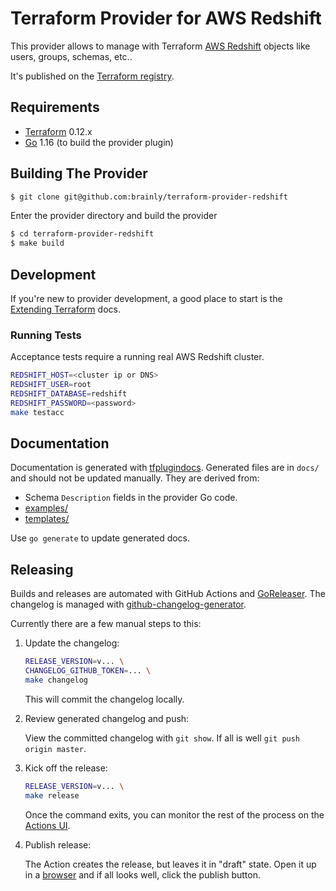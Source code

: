 # Terraform Provider for AWS Redshift

This provider allows to manage with Terraform [AWS Redshift](https://aws.amazon.com/redshift/) objects like users, groups, schemas, etc..

It's published on the [Terraform registry](https://registry.terraform.io/providers/brainly/redshift/latest/docs).

## Requirements

  - [Terraform](https://www.terraform.io/downloads.html) 0.12.x
  - [Go](https://golang.org/doc/install) 1.16 (to build the provider plugin)

## Building The Provider

```sh
$ git clone git@github.com:brainly/terraform-provider-redshift
```

Enter the provider directory and build the provider

```sh
$ cd terraform-provider-redshift
$ make build
```
## Development

If you're new to provider development, a good place to start is the [Extending
Terraform](https://www.terraform.io/docs/extend/index.html) docs.

### Running Tests

Acceptance tests require a running real AWS Redshift cluster. 

```sh
REDSHIFT_HOST=<cluster ip or DNS>
REDSHIFT_USER=root
REDSHIFT_DATABASE=redshift
REDSHIFT_PASSWORD=<password>
make testacc
```

## Documentation

Documentation is generated with
[tfplugindocs](https://github.com/hashicorp/terraform-plugin-docs). Generated
files are in `docs/` and should not be updated manually. They are derived from:

* Schema `Description` fields in the provider Go code.
* [examples/](./examples)
* [templates/](./templates)

Use `go generate` to update generated docs.

## Releasing

Builds and releases are automated with GitHub Actions and [GoReleaser](https://github.com/goreleaser/goreleaser/). 
The changelog is managed with [github-changelog-generator](https://github.com/github-changelog-generator/github-changelog-generator).

Currently there are a few manual steps to this:

1. Update the changelog:

   ```sh
   RELEASE_VERSION=v... \
   CHANGELOG_GITHUB_TOKEN=... \
   make changelog
   ```

   This will commit the changelog locally.

2. Review generated changelog and push:

   View the committed changelog with `git show`. If all is well `git push origin
   master`.

3. Kick off the release:

   ```sh
   RELEASE_VERSION=v... \
   make release
   ```

   Once the command exits, you can monitor the rest of the process on the
   [Actions UI](https://github.com/brainly/terraform-provider-redshift/actions?query=workflow%3Arelease).

4. Publish release:

   The Action creates the release, but leaves it in "draft" state. Open it up in
   a [browser](https://github.com/brainly/terraform-provider-redshift/releases)
   and if all looks well, click the publish button.
